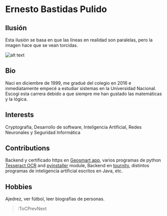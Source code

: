 # Ernesto Bastidas Pulido

## Ilusión

Esta ilusión se basa en que las líneas en realidad son paralelas, pero la imagen hace que se vean torcidas.

![alt text](https://github.com/nicrodriguezval/vc/tree/main/docs/sketches/Paralelas.jpg?raw=true)

## Bio
Naci en diciembre de 1999, me gradué del colegio en 2016 e inmediatamente empecé a estudiar sistemas en la Universidad Nacional. Escogí esta carrera debido a que siempre me han gustado las matemáticas y la lógica. 

## Interests

Cryptografía, Desarrollo de software, Inteligencia Artificial, Redes Neuronales y Seguridad Informática

## Contributions

Backend y certificado https en [Geosmart app](https://github.com/GEGOSMART), varios programas de python [Tesseract OCR](https://en.wikipedia.org/wiki/Tesseract_(software)) and [pyinstaller](https://pypi.org/project/pyinstaller/) module, Backend en [tournity](https://github.com/tournity), distintos programas de inteligencia artificial escritos en Java, etc.

## Hobbies

Ajedrez, ver fútbol, leer biografías de personas.

> :ToCPrevNext